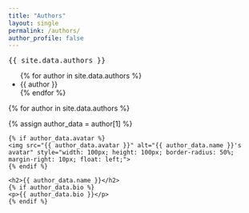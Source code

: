 ```yaml
---
title: "Authors"
layout: single
permalink: /authors/
author_profile: false
---
```


<pre>{{ site.data.authors }}</pre>

<ul>
  {% for author in site.data.authors %}
  <li>{{ author }}</li>
  {% endfor %}
</ul>

{% for author in site.data.authors %}
  <div class="author-card" style="margin-bottom: 2em;">
    {% assign author_data = author[1] %}
    
    {% if author_data.avatar %}
    <img src="{{ author_data.avatar }}" alt="{{ author_data.name }}'s avatar" style="width: 100px; height: 100px; border-radius: 50%; margin-right: 10px; float: left;">
    {% endif %}
    
    <h2>{{ author_data.name }}</h2>
    {% if author_data.bio %}
    <p>{{ author_data.bio }}</p>
    {% endif %}
    
  </div>
